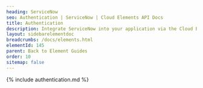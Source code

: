 ```yaml
---
heading: ServiceNow
seo: Authentication | ServiceNow | Cloud Elements API Docs
title: Authentication
description: Integrate ServiceNow into your application via the Cloud Elements APIs.
layout: sidebarelementdoc
breadcrumbs: /docs/elements.html
elementId: 145
parent: Back to Element Guides
order: 10
sitemap: false
---
```


{% include authentication.md %}
